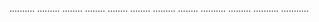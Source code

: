 ..........
.........
........
........
........
........
.........
........
..........
.........
..........
...........
